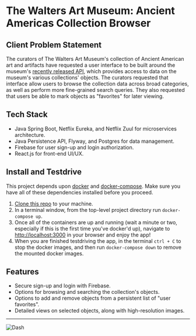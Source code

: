 # The Walters Art Museum: Ancient Americas Collection Browser

## Client Problem Statement

The curators of The Walters Art Museum's collection of Ancient American art and artifacts have requested a user interface to be built around the museum's [recently released API](http://api.thewalters.org/), which provides access to data on the museum's various collections' objects. The curators requested that interface allow users to browse the collection data across broad categories, as well as perform more fine-grained search queries. They also requested that users be able to mark objects as "favorites" for later viewing.

## Tech Stack

* Java Spring Boot, Netflix Eureka, and Netflix Zuul for microservices architecture.
* Java Persistence API, Flyway, and Postgres for data management.
* Firebase for user sign-up and login authorization.
* React.js for front-end UI/UX.

## Install and Testdrive

This project depends upon [docker](https://www.docker.com/) and [docker-compose](https://docs.docker.com/compose/). Make sure you have all of these dependencies installed before you proceed.

1. [Clone this repo](https://help.github.com/articles/cloning-a-repository/) to your machine.
2. In a terminal window, from the top-level project directory run `docker-compose up`.
3. Once all of the containers are up and running (wait a minute or two, especially if this is the first time you've docker'd up), navigate to [http://localhost:3000](http://localhost:3000) in your browser and enjoy the app!
4. When you are finished testdriving the app, in the terminal `ctrl + C` to stop the docker images, and then run `docker-compose down` to remove the mounted docker images.

## Features

* Secure sign-up and login with Firebase.
* Options for browsing and searching the collection's objects.
* Options to add and remove objects from a persistent list of "user favorites".
* Detailed views on selected objects, along with high-resolution images.

-------

![Dash](./walters.gif)